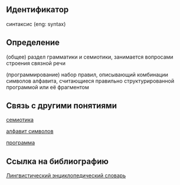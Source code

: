 ## Идентификатор

синтаксис (eng: syntax)

## Определение

(общее) раздел грамматики и семиотики, занимается вопросами строения связной речи

(программирование) набор правил, описывающий комбинации символов алфавита, считающиеся правильно структурированной программой или её фрагментом

## Связь с другими понятиями

[семиотика](https://github.com/Dememedp/yapis-course/blob/main/concept/Semiotics.md)

[алфавит символов](https://github.com/Dememedp/yapis-course/blob/main/concept/Symbol_Alphabet.md)

[программа](https://github.com/Dememedp/yapis-course/blob/main/concept/Program.md)

## Ссылка на библиографию

[Лингвистический энциклопедический словарь]()
